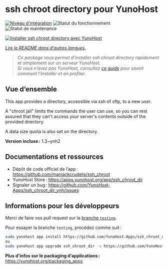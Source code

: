 <!--
Nota bene : ce README est automatiquement généré par <https://github.com/YunoHost/apps/tree/master/tools/readme_generator>
Il NE doit PAS être modifié à la main.
-->

# ssh chroot directory pour YunoHost

[![Niveau d’intégration](https://dash.yunohost.org/integration/ssh_chroot_dir.svg)](https://dash.yunohost.org/appci/app/ssh_chroot_dir) ![Statut du fonctionnement](https://ci-apps.yunohost.org/ci/badges/ssh_chroot_dir.status.svg) ![Statut de maintenance](https://ci-apps.yunohost.org/ci/badges/ssh_chroot_dir.maintain.svg)

[![Installer ssh chroot directory avec YunoHost](https://install-app.yunohost.org/install-with-yunohost.svg)](https://install-app.yunohost.org/?app=ssh_chroot_dir)

*[Lire le README dans d'autres langues.](./ALL_README.md)*

> *Ce package vous permet d’installer ssh chroot directory rapidement et simplement sur un serveur YunoHost.*  
> *Si vous n’avez pas YunoHost, consultez [ce guide](https://yunohost.org/install) pour savoir comment l’installer et en profiter.*

## Vue d’ensemble

This app provides a directory, accessible via ssh of sftp, to a new user.

A "chroot jail" limits the commands the user can use, so you can rest assured that
they can't access your server's contents outside of the provided directory.

A data size quota is also set on the directory.


**Version incluse :** 1.3~ynh2
## Documentations et ressources

- Dépôt de code officiel de l’app : <https://github.com/maniackcrudelis/ssh_chroot>
- YunoHost Store : <https://apps.yunohost.org/app/ssh_chroot_dir>
- Signaler un bug : <https://github.com/YunoHost-Apps/ssh_chroot_dir_ynh/issues>

## Informations pour les développeurs

Merci de faire vos pull request sur la [branche `testing`](https://github.com/YunoHost-Apps/ssh_chroot_dir_ynh/tree/testing).

Pour essayer la branche `testing`, procédez comme suit :

```bash
sudo yunohost app install https://github.com/YunoHost-Apps/ssh_chroot_dir_ynh/tree/testing --debug
ou
sudo yunohost app upgrade ssh_chroot_dir -u https://github.com/YunoHost-Apps/ssh_chroot_dir_ynh/tree/testing --debug
```

**Plus d’infos sur le packaging d’applications :** <https://yunohost.org/packaging_apps>
